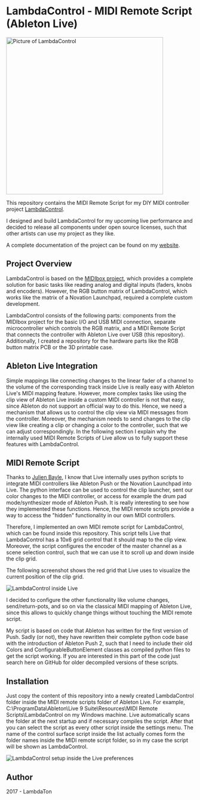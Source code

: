 # LambdaControl - MIDI Remote Script (Ableton Live)

<img src="https://www.lambdaton.de/images/github/lambdacontrol.jpg" alt="Picture of LambdaControl" width="420">

This repository contains the MIDI Remote Script for my DIY MIDI controller project [LambdaControl](https://www.lambdaton.de/diy-hardware/lambda-control/). 

I designed and build LambdaControl for my upcoming live performance and decided to release all components under open source licenses, such that other artists can use my project as they like.

A complete documentation of the project can be found on my [website](https://www.lambdaton.de/diy-hardware/lambda-control/).

## Project Overview
LambdaControl is based on the [MIDIbox project](http://www.ucapps.de/), which provides a complete solution for basic tasks like reading analog and digital inputs (faders, knobs and encoders). However, the RGB button matrix of LambdaControl, which works like the matrix of a Novation Launchpad, required a complete custom development.

LambdaControl consists of the following parts: components from the MIDIbox project for the basic I/O and USB MIDI connection, separate microcontroller which controls the RGB matrix, and a MIDI Remote Script that connects the controller with Ableton Live over USB (this repository). Additionally, I created a repository for the hardware parts like the RGB button matrix PCB or the 3D printable case.

## Ableton Live Integration

Simple mappings like connecting changes to the linear fader of a channel to the volume of the corresponding track inside Live is really easy with Ableton Live's MIDI mapping feature. However, more complex tasks like using the clip view of Ableton Live inside a custom MIDI controller is not that easy, since Ableton do not support an official way to do this. Hence, we need a mechanism that allows us to control the clip view via MIDI messages from the controller. Moreover, the mechanism needs to send changes to the clip view like creating a clip or changing a color to the controller, such that we can adjust correspondingly. In the following section I explain why the internally used MIDI Remote Scripts of Live allow us to fully support these features with LambdaControl.

## MIDI Remote Script

Thanks to [Julien Bayle](http://julienbayle.net/ableton-live-9-midi-remote-scripts/), I know that Live internally uses python scripts to integrate MIDI controllers like Ableton Push or the Novation Launchpad into Live. The python interface can be used to control the clip launcher, sent our color changes to the MIDI controller, or access for example the drum pad mode/synthesizer mode of Ableton Push. It is really interesting to see how they implemented these functions. Hence, the MIDI remote scripts provide a way to access the "hidden" functionality in our own MIDI controllers.

Therefore, I implemented an own MIDI remote script for LambdaControl, which can be found inside this repository. This script tells Live that LambdaControl has a 10x6 grid control that it should map to the clip view. Moreover, the script configures the encoder of the master channel as a scene selection control, such that we can use it to scroll up and down inside the clip grid.

The following screenshot shows the red grid that Live uses to visualize the current position of the clip grid.

<img src="https://www.lambdaton.de/images/github/lambdacontrol-clip-view.png" alt="LambdaControl inside Live">

I decided to configure the other functionality like volume changes, send/return-pots, and so on via the classical MIDI mapping of Ableton Live, since this allows to quickly change things without touching the MIDI remote script.

My script is based on code that Ableton has written for the first version of Push. Sadly (or not), they have rewritten their complete python code base with the introduction of Ableton Push 2, such that I need to include their old Colors and ConfigurableButtonElement classes as compiled python files to get the script working. If you are interested in this part of the code just search here on GitHub for older decompiled versions of these scripts.

## Installation

Just copy the content of this repository into a newly created LambdaControl folder inside the MIDI remote scripts folder of Ableton Live. For example, C:\ProgramData\Ableton\Live 9 Suite\Resources\MIDI Remote Scripts\LambdaControl on my Windows machine. Live automatically scans the folder at the next startup and if necessary compiles the script. After that you can select the script as every other script inside the settings menu. The name of the control surface script inside the list actually comes form the folder names inside the MIDI remote script folder, so in my case the script will be shown as LambdaControl.

<img src="https://www.lambdaton.de/images/github/ableton-lambdacontrol-settings.png" alt="LambdaControl setup inside the Live preferences">

## Author

2017 - LambdaTon 
  